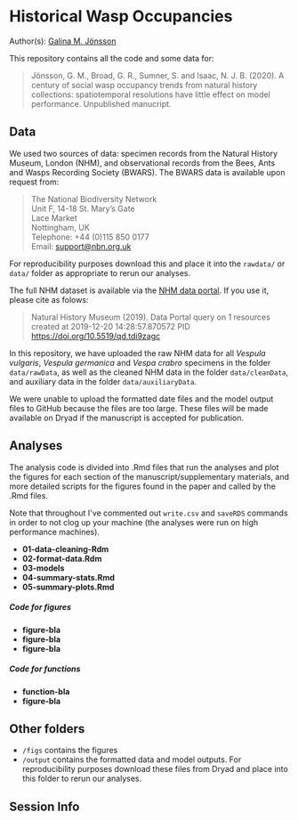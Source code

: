 # Historical Wasp Occupancies

Author(s): [Galina M. Jönsson](https://github.com/galinajonsson)

This repository contains all the code and some data for:

>Jönsson, G. M., Broad, G. R., Sumner, S. and Isaac, N. J. B. (2020). A century of social wasp occupancy trends from natural history collections: spatiotemporal resolutions have little effect on model performance.  Unpublished manucript. 


## Data
We used two sources of data: specimen records from the Natural History Museum, London (NHM), and observational records from the Bees, Ants and Wasps Recording Society (BWARS). The BWARS data is available upon request from:
>The National Biodiversity Network  
Unit F, 14-18 St. Mary’s Gate  
Lace Market  
Nottingham, UK  
Telephone: +44 (0)115 850 0177  
Email: support@nbn.org.uk  

For reproducibility purposes download this and place it into the `rawdata/` or `data/` folder as appropriate to rerun our analyses. 

The full NHM dataset is available via the [NHM data portal](https://data.nhm.ac.uk/doi/10.5519/qd.tdi9zagc). If you use it, please cite as folows: 
> Natural History Museum (2019). Data Portal query on 1 resources created at 2019-12-20 14:28:57.870572 PID https://doi.org/10.5519/qd.tdi9zagc

In this repository, we have uploaded the raw NHM data for all *Vespula vulgaris*, *Vespula germanica* and *Vespa crabro* specimens in the folder `data/rawData`, as well as the cleaned NHM data in the folder `data/cleanData`, and auxiliary data in the folder `data/auxiliaryData`.

We were unable to upload the formatted date files and the model output files to GitHub because the files are too large. These files will be made available on Dryad if the manuscript is accepted for publication. 

## Analyses
The analysis code is divided into .Rmd files that run the analyses and plot the figures for each section of the manuscript/supplementary materials, and more detailed scripts for the figures found in the paper and called by the .Rmd files.

Note that throughout I've commented out `write.csv` and `saveRDS` commands in order to not clog up your machine (the analyses were run on high performance machines).

* __01-data-cleaning-Rdm__
* __02-format-data.Rdm__
* __03-models__
* __04-summary-stats.Rmd__
* __05-summary-plots.Rmd__

##### Code for figures

* __figure-bla__
* __figure-bla__
* __figure-bla__


##### Code for functions

* __function-bla__
* __figure-bla__


## Other folders

* `/figs` contains the figures
* `/output` contains the formatted data and model outputs. For reproducibility purposes download these files from Dryad and place into this folder to rerun our analyses.

## Session Info

